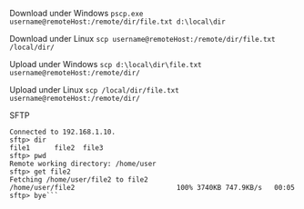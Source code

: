 Download under Windows
`pscp.exe username@remoteHost:/remote/dir/file.txt d:\local\dir`

Download under Linux
`scp username@remoteHost:/remote/dir/file.txt /local/dir/`

Upload under Windows
`scp d:\local\dir\file.txt username@remoteHost:/remote/dir/`

Upload under Linux
`scp /local/dir/file.txt username@remoteHost:/remote/dir/`


SFTP
```sftp user@192.168.1.10
Connected to 192.168.1.10.
sftp> dir
file1      file2  file3   
sftp> pwd
Remote working directory: /home/user
sftp> get file2
Fetching /home/user/file2 to file2
/home/user/file2                         100% 3740KB 747.9KB/s   00:05    
sftp> bye```
